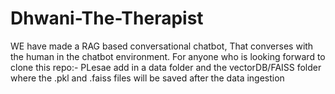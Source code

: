 # Dhwani-The-Therapist
WE have made a RAG based conversational chatbot, That converses with the human in the chatbot environment.
For anyone who is looking forward to clone this repo:-
PLesae add in a data folder and the vectorDB/FAISS folder where the .pkl and .faiss files will be saved after the data ingestion
